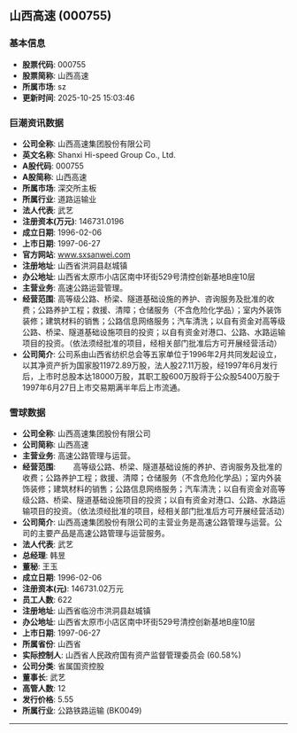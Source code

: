 ## 山西高速 (000755)

### 基本信息

- **股票代码**: 000755
- **股票简称**: 山西高速
- **所属市场**: sz
- **更新时间**: 2025-10-25 15:03:46

### 巨潮资讯数据

- **公司全称**: 山西高速集团股份有限公司
- **英文名称**: Shanxi Hi-speed Group Co., Ltd.
- **A股代码**: 000755
- **A股简称**: 山西高速
- **所属市场**: 深交所主板
- **所属行业**: 道路运输业
- **法人代表**: 武艺
- **注册资本(万元)**: 146731.0196
- **成立日期**: 1996-02-06
- **上市日期**: 1997-06-27
- **官方网站**: www.sxsanwei.com
- **注册地址**: 山西省洪洞县赵城镇
- **办公地址**: 山西省太原市小店区南中环街529号清控创新基地B座10层
- **主营业务**: 高速公路运营管理。
- **经营范围**: 高等级公路、桥梁、隧道基础设施的养护、咨询服务及批准的收费；公路养护工程；救援、清障；仓储服务（不含危险化学品）；室内外装饰装修；建筑材料的销售；公路信息网络服务；汽车清洗；以自有资金对高等级公路、桥梁、隧道基础设施项目的投资；以自有资金对港口、公路、水路运输项目的投资。（依法须经批准的项目，经相关部门批准后方可开展经营活动）
- **公司简介**: 公司系由山西省纺织总会等五家单位于1996年2月共同发起设立，以其净资产折为国家股11972.89万股，法人股27.11万股，经1997年6月发行后，上市时总股本达18000万股，其职工股600万股将于公众股5400万股于1997年6月27日上市交易期满半年后上市流通。

### 雪球数据

- **公司全称**: 山西高速集团股份有限公司
- **公司简称**: 山西高速
- **主营业务**: 高速公路管理与运营。
- **经营范围**: 　　高等级公路、桥梁、隧道基础设施的养护、咨询服务及批准的收费；公路养护工程；救援、清障；仓储服务（不含危险化学品）；室内外装饰装修；建筑材料的销售；公路信息网络服务；汽车清洗；以自有资金对高等级公路、桥梁、隧道基础设施项目的投资；以自有资金对港口、公路、水路运输项目的投资。（依法须经批准的项目，经相关部门批准后方可开展经营活动）
- **公司简介**: 山西高速集团股份有限公司的主营业务是高速公路管理与运营。公司的主要产品是高速公路管理与运营服务。
- **法人代表**: 武艺
- **总经理**: 韩昱
- **董秘**: 王玉
- **成立日期**: 1996-02-06
- **注册资本(元)**: 146731.02万元
- **员工人数**: 622
- **注册地址**: 山西省临汾市洪洞县赵城镇
- **办公地址**: 山西省太原市小店区南中环街529号清控创新基地B座10层
- **上市日期**: 1997-06-27
- **所属省份**: 山西省
- **实际控制人**: 山西省人民政府国有资产监督管理委员会 (60.58%)
- **公司分类**: 省属国资控股
- **董事长**: 武艺
- **高管人数**: 12
- **发行价格**: 5.55
- **所属行业**: 公路铁路运输 (BK0049)

---